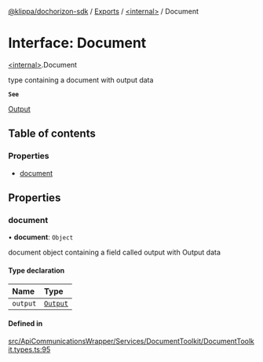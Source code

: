 [@klippa/dochorizon-sdk](../README.md) / [Exports](../modules.md) / [\<internal\>](../modules/internal_.md) / Document

# Interface: Document

[\<internal\>](../modules/internal_.md).Document

type containing a document with output data

**`See`**

[Output](internal_.Output.md)

## Table of contents

### Properties

- [document](internal_.Document.md#document)

## Properties

### document

• **document**: `Object`

document object containing a field called output with Output data

#### Type declaration

| Name | Type |
| :------ | :------ |
| `output` | [`Output`](internal_.Output.md) |

#### Defined in

[src/ApiCommunicationsWrapper/Services/DocumentToolkit/DocumentToolkit.types.ts:95](https://github.com/klippa-app/js-dochorizon-sdk/blob/205a2fd/src/ApiCommunicationsWrapper/Services/DocumentToolkit/DocumentToolkit.types.ts#L95)
